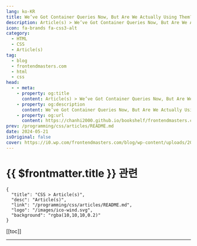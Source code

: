 ```yaml
---
lang: ko-KR
title: We’ve Got Container Queries Now, But Are We Actually Using Them?
description: Article(s) > We’ve Got Container Queries Now, But Are We Actually Using Them?
icon: fa-brands fa-css3-alt
category: 
  - HTML
  - CSS
  - Article(s)
tag: 
  - blog
  - frontendmasters.com
  - html
  - css
head:
  - - meta:
    - property: og:title
      content: Article(s) > We’ve Got Container Queries Now, But Are We Actually Using Them?
    - property: og:description
      content: We’ve Got Container Queries Now, But Are We Actually Using Them?
    - property: og:url
      content: https://chanhi2000.github.io/bookshelf/frontendmasters.com/weve-got-container-queries-now-but-are-we-actually-using-them.html
prev: /programming/css/articles/README.md
date: 2024-05-21
isOriginal: false
cover: https://i0.wp.com/frontendmasters.com/blog/wp-content/uploads/2024/05/pexels-photo-1544944.jpeg?resize=1024%2C683&ssl=1
---
```


# {{ $frontmatter.title }} 관련

```component VPCard
{
  "title": "CSS > Article(s)",
  "desc": "Article(s)",
  "link": "/programming/css/articles/README.md",
  "logo": "/images/ico-wind.svg",
  "background": "rgba(10,10,10,0.2)"
}
```

[[toc]]

---

<SiteInfo
  name="We’ve Got Container Queries Now, But Are We Actually Using Them?"
  desc="CSS developers got the ultimate dream: container queries. But now that they are here, are we actually reaching for them as much as we thought we would?"
  url="https://frontendmasters.com/blog/weve-got-container-queries-now-but-are-we-actually-using-them/"
  logo="https://frontendmasters.com/favicon.ico"
  preview="https://i0.wp.com/frontendmasters.com/blog/wp-content/uploads/2024/05/pexels-photo-1544944.jpeg?resize=1024%2C683&ssl=1"/>

<!-- TODO: 작성 -->
